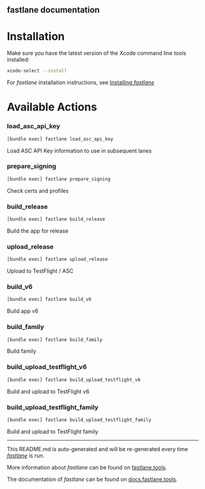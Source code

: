 fastlane documentation
----

# Installation

Make sure you have the latest version of the Xcode command line tools installed:

```sh
xcode-select --install
```

For _fastlane_ installation instructions, see [Installing _fastlane_](https://docs.fastlane.tools/#installing-fastlane)

# Available Actions

### load_asc_api_key

```sh
[bundle exec] fastlane load_asc_api_key
```

Load ASC API Key information to use in subsequent lanes

### prepare_signing

```sh
[bundle exec] fastlane prepare_signing
```

Check certs and profiles

### build_release

```sh
[bundle exec] fastlane build_release
```

Build the app for release

### upload_release

```sh
[bundle exec] fastlane upload_release
```

Upload to TestFlight / ASC

### build_v6

```sh
[bundle exec] fastlane build_v6
```

Build app v6

### build_family

```sh
[bundle exec] fastlane build_family
```

Build family

### build_upload_testflight_v6

```sh
[bundle exec] fastlane build_upload_testflight_v6
```

Build and upload to TestFlight v6

### build_upload_testflight_family

```sh
[bundle exec] fastlane build_upload_testflight_family
```

Build and upload to TestFlight family

----

This README.md is auto-generated and will be re-generated every time [_fastlane_](https://fastlane.tools) is run.

More information about _fastlane_ can be found on [fastlane.tools](https://fastlane.tools).

The documentation of _fastlane_ can be found on [docs.fastlane.tools](https://docs.fastlane.tools).

